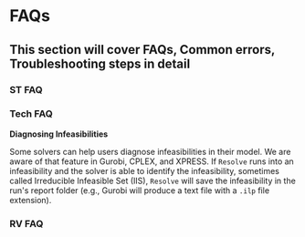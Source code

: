 # FAQs 

## This section will cover FAQs, Common errors, Troubleshooting steps in detail 


### ST FAQ 

### Tech FAQ

**Diagnosing Infeasibilities**

Some solvers can help users diagnose infeasibilities in their model. We are aware of that 
feature in Gurobi, CPLEX, and XPRESS. If `Resolve` runs into an infeasibility and
the solver is able to identify the infeasibility, sometimes called Irreducible Infeasible Set (IIS), 
`Resolve` will save the infeasibility in the run's report folder (e.g., Gurobi will produce a text file 
with a `.ilp` file extension).


### RV FAQ



